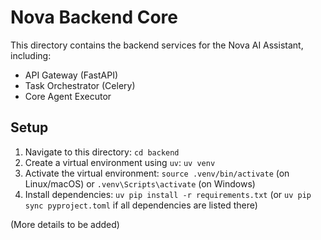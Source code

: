 # Nova Backend Core

This directory contains the backend services for the Nova AI Assistant, including:
- API Gateway (FastAPI)
- Task Orchestrator (Celery)
- Core Agent Executor

## Setup

1.  Navigate to this directory: `cd backend`
2.  Create a virtual environment using `uv`: `uv venv`
3.  Activate the virtual environment: `source .venv/bin/activate` (on Linux/macOS) or `.venv\Scripts\activate` (on Windows)
4.  Install dependencies: `uv pip install -r requirements.txt` (or `uv pip sync pyproject.toml` if all dependencies are listed there)

(More details to be added) 